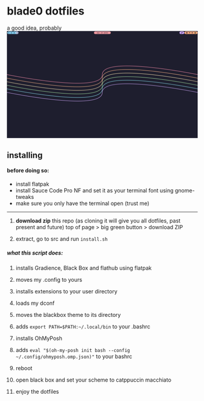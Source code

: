# blade0 dotfiles

a good idea, probably
![desktop](https://raw.githubusercontent.com/blade04208/dotfiles/july2024/assets/desktop.png)

## installing
#### before doing so:
- install flatpak
- install Sauce Code Pro NF and set it as your terminal font using gnome-tweaks
- make sure you only have the terminal open (trust me)
---
1. **download zip** this repo (as cloning it will give you all dotfiles, past present and future)
top of page > big green button > download ZIP

2. extract, go to src and run `install.sh`
##### what this script does:
 1. installs Gradience, Black Box and flathub using flatpak
 2. moves my .config to yours
 3. installs extensions to your user directory
 4. loads my dconf
 5. moves the blackbox theme to its directory
 6. adds `export PATH=$PATH:~/.local/bin` to your .bashrc
 7. installs OhMyPosh
 8. adds `eval "$(oh-my-posh init bash --config ~/.config/ohmyposh.omp.json)"` to your bashrc

3. reboot
4. open black box and set your scheme to catppuccin macchiato

5. enjoy the dotfiles

